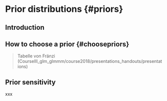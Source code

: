 
# Prior distributions {#priors}

## Introduction


## How to choose a prior {#choosepriors}
> Tabelle von Fränzi (CourseIII_glm_glmmm/course2018/presentations_handouts/presentations)

## Prior sensitivity
xxx



